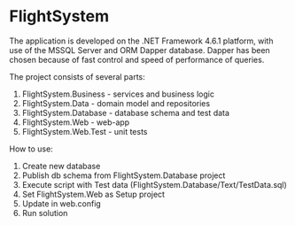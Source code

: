 # FlightSystem

The application is developed on the .NET Framework 4.6.1 platform, with use of the MSSQL Server and ORM Dapper database. Dapper has been chosen because of fast control and speed of performance of queries.

The project consists of several parts:
1) FlightSystem.Business  - services and business logic
2) FlightSystem.Data - domain model and repositories
3) FlightSystem.Database - database schema and test data
4) FlightSystem.Web - web-app
5) FlightSystem.Web.Test - unit tests

How to use:
1) Create new database
2) Publish db schema from FlightSystem.Database project
3) Execute script with Test data (FlightSystem.Database/Text/TestData.sql)
4) Set FlightSystem.Web as Setup project
5) Update <connectionStrings> in web.config
6) Run solution

